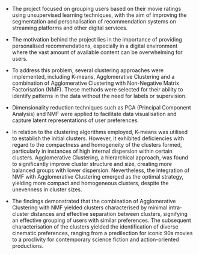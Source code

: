 
- The project focused on grouping users based on their movie ratings using unsupervised learning techniques, with the aim of improving the segmentation and personalisation of recommendation systems on streaming platforms and other digital services.
  
- The motivation behind the project lies in the importance of providing personalised recommendations, especially in a digital environment where the vast amount of available content can be overwhelming for users.
  
- To address this problem, several clustering approaches were implemented, including K-means, Agglomerative Clustering and a combination of Agglomerative Clustering with Non-Negative Matrix Factorisation (NMF). These methods were selected for their ability to identify patterns in the data without the need for labels or supervision.
  
- Dimensionality reduction techniques such as PCA (Principal Component Analysis) and NMF were applied to facilitate data visualisation and capture latent representations of user preferences.

- In relation to the clustering algorithms employed, K-means was utilised to establish the initial clusters. However, it exhibited deficiencies with regard to the compactness and homogeneity of the clusters formed, particularly in instances of high internal dispersion within certain clusters. Agglomerative Clustering, a hierarchical approach, was found to significantly improve cluster structure and size, creating more balanced groups with lower dispersion. Nevertheless, the integration of NMF with Agglomerative Clustering emerged as the optimal strategy, yielding more compact and homogeneous clusters, despite the unevenness in cluster sizes.
  
- The findings demonstrated that the combination of Agglomerative Clustering with NMF yielded clusters characterised by minimal intra-cluster distances and effective separation between clusters, signifying an effective grouping of users with similar preferences. The subsequent characterisation of the clusters yielded the identification of diverse cinematic preferences, ranging from a predilection for iconic 90s movies to a proclivity for contemporary science fiction and action-oriented productions.
